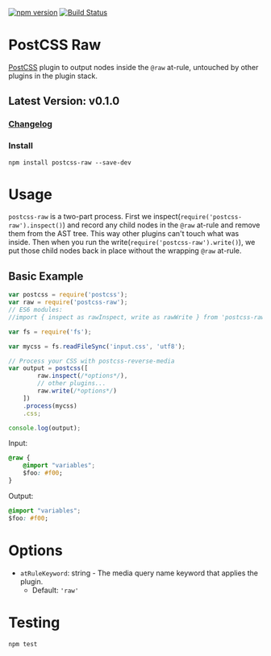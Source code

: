 [![npm version](https://img.shields.io/npm/v/npm.svg)](https://www.npmjs.com/package/postcss-raw) [![Build Status](https://travis-ci.org/MadLittleMods/postcss-raw.svg)](https://travis-ci.org/MadLittleMods/postcss-raw)

# PostCSS Raw

[PostCSS](https://github.com/postcss/postcss) plugin to output nodes inside the `@raw` at-rule, untouched by other plugins in the plugin stack.

## Latest Version: v0.1.0

### [Changelog](https://github.com/MadLittleMods/postcss-raw/blob/master/CHANGELOG.md)

### Install

`npm install postcss-raw --save-dev`

# Usage

`postcss-raw` is a two-part process. First we inspect(`require('postcss-raw').inspect()`) and record any child nodes in the `@raw` at-rule and remove them from the AST tree. This way other plugins can't touch what was inside. Then when you run the write(`require('postcss-raw').write()`), we put those child nodes back in place without the wrapping `@raw` at-rule.

## Basic Example

```js
var postcss = require('postcss');
var raw = require('postcss-raw');
// ES6 modules:
//import { inspect as rawInspect, write as rawWrite } from 'postcss-raw';

var fs = require('fs');

var mycss = fs.readFileSync('input.css', 'utf8');

// Process your CSS with postcss-reverse-media
var output = postcss([
		raw.inspect(/*options*/),
		// other plugins...
		raw.write(/*options*/)
	])
	.process(mycss)
	.css;

console.log(output);
```

Input:
```css
@raw {
	@import "variables";
	$foo: #f00;
}
```

Output:
```css
@import "variables";
$foo: #f00;
```




# Options

 - `atRuleKeyword`: string - The media query name keyword that applies the plugin.
	  - Default: `'raw'`



# Testing

`npm test`
